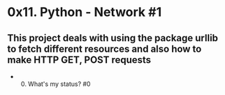 # 0x11. Python - Network #1
## This project deals with using the package urllib to fetch different resources and also how to make HTTP GET, POST requests
* 0. What's my status? #0
